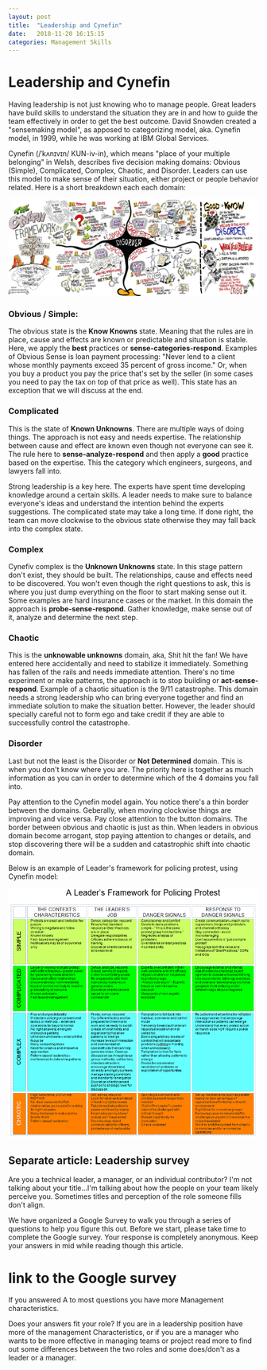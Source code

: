 ```yaml
---
layout: post
title:  "Leadership and Cynefin"
date:   2018-11-20 16:15:15
categories: Management Skills
---
```


# Leadership and Cynefin

Having leadership is not just knowing who to manage people. Great leaders have build skills to understand the situation they are in and how to guide the team effectively in order to get the best outcome. David Snowden created a "sensemaking model", as apposed to categorizing model, aka. Cynefin model, in 1999, while he was working at IBM Global Services.

Cynefin (/ˈkʌnɪvɪn/ KUN-iv-in), which means "place of your multiple belonging" in Welsh, describes five decision making domains: Obvious (Simple), Complicated, Complex, Chaotic, and Disorder. Leaders can use this model to make sense of their situation, either project or people behavior related.  Here is a short breakdown each each domain:

![](/assets/images/leadership_styles/cynefin_framework_by_Edwin_Stoop.jpg)

### Obvious / Simple:
The obvious state is the **Know Knowns** state. Meaning that the rules are in place, cause and effects are known or predictable and situation is stable. Here, we apply the **best** practices or **sense-categories-respond**. Examples of Obvious Sense is loan payment processing: "Never lend to a client whose monthly payments exceed 35 percent of gross income." Or, when you buy a product you pay the price that's set by the seller (in some cases you need to pay the tax on top of that price as well). This state has an exception that we will discuss at the end.

### Complicated
This is the state of **Known Unknowns**. There are multiple ways of doing things. The approach is not easy and needs expertise. The relationship between cause and effect are known even though not everyone can see it. The rule here to **sense-analyze-respond** and then apply a **good** practice based on the expertise. This the category which engineers, surgeons, and lawyers fall into.

Strong leadership is a key here. The experts have spent time developing knowledge around a certain skills. A leader needs to make sure to balance everyone's ideas and understand the intention behind the experts suggestions. The complicated state may take a long time. If done right, the team can move clockwise to the obvious state otherwise they may fall back into the complex state.


### Complex
Cynefiv complex is the **Unknown Unknowns** state. In this stage pattern don't exist, they should be built. The relationships, cause and effects need to be discovered. You won't even though the right questions to ask, this is where you just dump everything on the floor to start making sense out it. Some examples are hard insurance cases or the market. In this domain the approach is **probe-sense-respond**. Gather knowledge, make sense out of it, analyze and determine the next step.

### Chaotic
This is the **unknowable unknowns** domain, aka, Shit hit the fan! We have entered here accidentally and need to stabilize it immediately. Something has fallen of the rails and needs immediate attention. There's no time experiment or make patterns, the approach is to stop building or **act-sense-respond**.
Example of a chaotic situation is the 9/11 catastrophe. This domain needs a strong leadership who can bring everyone together and find an immediate solution to make the situation better. However, the leader should specially careful not to form ego and take credit if they are able to successfully control the catastrophe.

### Disorder
Last but not the least is the Disorder or **Not Determined** domain. This is when you don't know where you are. The priority here is together as much information as you can in order to determine which of the 4 domains you fall into.


Pay attention to the Cynefin model again. You notice there's a thin border between the domains. Geberally, when moving clockwise things are improving and vice versa. Pay close attention to the button domains. The border between obvious and chaotic is just as thin. When leaders in obvious domain become arrogant, stop paying attention to changes or details, and stop discovering there will be a sudden and catastrophic shift into chaotic domain.


Below is an example of Leader's framework for policing protest, using Cynefin model:

![](/assets/images/leadership_styles/leaders_framework_for_policing_protest.jpg)


## Separate article: Leadership survey

Are you a technical leader, a manager, or an individual contributor? I'm not talking about your title...I'm talking about how the people on your team likely perceive you. Sometimes titles and perception of the role someone fills don't align.

We have organized a Google Survey to walk you through a series of questions to help you figure this out. Before we start, please take time to complete the Google survey. Your response is completely anonymous. Keep your answers in mid while reading though this article.

# link to the Google survey

If you answered A to most questions you have more Management characteristics. 

Does your answers fit your role? If you are in a leadership position have more of the management Characteristics, or if you are a manager who wants to be more effective in managing teams or project read more to find out some differences between the two roles and some does/don't as a leader or a manager.
